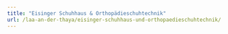 ```yaml
---
title: "Eisinger Schuhhaus & Orthopädieschuhtechnik"
url: /laa-an-der-thaya/eisinger-schuhhaus-und-orthopaedieschuhtechnik/
---
```

